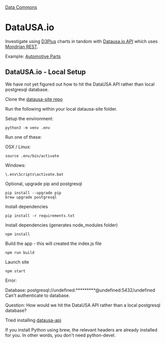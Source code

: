 [Data Commons](../)  

# DataUSA.io

Investigate using [D3Plus](https://d3plus.org/examples/) charts in tandom with [Datausa.io API](https://github.com/DataUSA/datausa-site) which uses [Mondrian REST](https://github.com/ojbc/mondrian-rest#api-usage).

Example: [Automotive Parts](https://datausa.io/profile/naics/automotive-parts-accessories-tire-stores)

## DataUSA.io - Local Setup

We have not yet figured out how to hit the DataUSA API rather than local postgresql database.

Clone the [datausa-site repo](https://github.com/DataUSA/datausa-site)  

Run the following within your local datausa-site folder.  

Setup the environment:

	python3 -m venv .env

Run one of these:

OSX / Linux:

	source .env/bin/activate

Windows:

	\.env\Scripts\activate.bat

Optional, upgrade pip and postgresql

	pip install --upgrade pip
	brew upgrade postgresql

Install dependencies

	pip install -r requirements.txt

Install dependencies (generates node_modules folder)

	npm install
<!--
Avoid this:

	yarn install

Issue: package-lock.json found. Your project contains lock files generated by tools other than Yarn. It is advised not to mix package managers in order to avoid resolution inconsistencies caused by unsynchronized lock files. To clear this warning, remove package-lock.json.  
-->

Build the app - this will created the index.js file

	npm run build

Launch site

	npm start

Error:  

Database: postgresql://undefined:*********@undefined:5432/undefined  
Can't authenticate to database.  

Question: How would we hit the DataUSA API rather than a local postgresql database?  

Tried installing [datausa-api](https://github.com/DataUSA/datausa-api)  

If you install Python using brew, the relevant headers are already installed for you.
In other words, you don't need python-devel.
